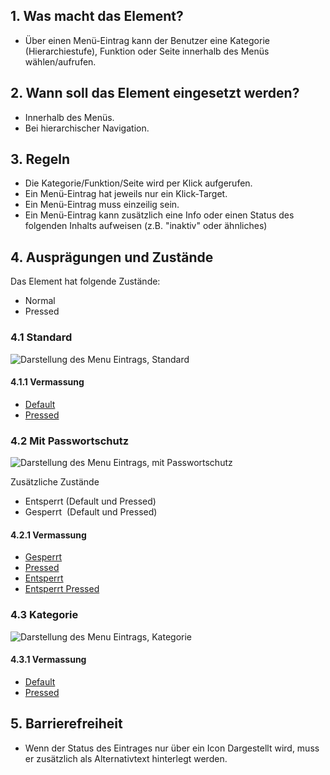 ## 1. Was macht das Element?
*   Über einen Menü-Eintrag kann der Benutzer eine Kategorie (Hierarchiestufe), Funktion oder Seite innerhalb des Menüs wählen/aufrufen.

## 2. Wann soll das Element eingesetzt werden?
*   Innerhalb des Menüs.
*   Bei hierarchischer Navigation.

## 3. Regeln
*   Die Kategorie/Funktion/Seite wird per Klick aufgerufen.
*   Ein Menü-Eintrag hat jeweils nur ein Klick-Target.
*   Ein Menü-Eintrag muss einzeilig sein.
*   Ein Menü-Eintrag kann zusätzlich eine Info oder einen Status des folgenden Inhalts aufweisen (z.B. "inaktiv" oder ähnliches)

## 4. Ausprägungen und Zustände
Das Element hat folgende Zustände:
*   Normal
*   Pressed

### 4.1 Standard
![Darstellung des Menu Eintrags, Standard](https://raw.githubusercontent.com/sbb-design-systems/sbb-design-system/master/mobile/elements/menu-item/images/ME18_Standard.png 'class: image')


#### 4.1.1 Vermassung
*   [Default](https://sbb.invisionapp.com/d/main#/console/14051805/313167006/inspect)
*   [Pressed](https://sbb.invisionapp.com/d/main#/console/14051805/313167007/inspect)

### 4.2 Mit Passwortschutz
![Darstellung des Menu Eintrags, mit Passwortschutz](https://raw.githubusercontent.com/sbb-design-systems/sbb-design-system/master/mobile/elements/menu-item/images/ME18_Passwortschutz.png 'class: image')


Zusätzliche Zustände
*   Entsperrt (Default und Pressed)
*   Gesperrt  (Default und Pressed)

#### 4.2.1 Vermassung
*   [Gesperrt](https://sbb.invisionapp.com/d/main#/console/14051805/313167002/inspect)
*   [Pressed](https://sbb.invisionapp.com/d/main#/console/14051805/313167005/inspect)
*   [Entsperrt](https://sbb.invisionapp.com/d/main#/console/14051805/313167003/inspect)
*   [Entsperrt Pressed](https://sbb.invisionapp.com/d/main#/console/14051805/313167004/inspect)

### 4.3 Kategorie
![Darstellung des Menu Eintrags, Kategorie](https://raw.githubusercontent.com/sbb-design-systems/sbb-design-system/master/mobile/elements/menu-item/images/ME18_Kategorie.png 'class: image')


#### 4.3.1 Vermassung
*   [Default](https://sbb.invisionapp.com/d/main#/console/14051805/313167000/inspect)
*   [Pressed](https://sbb.invisionapp.com/d/main#/console/14051805/313167001/inspect)

## 5. Barrierefreiheit
* Wenn der Status des Eintrages nur über ein Icon Dargestellt wird, muss er zusätzlich als Alternativtext hinterlegt werden.